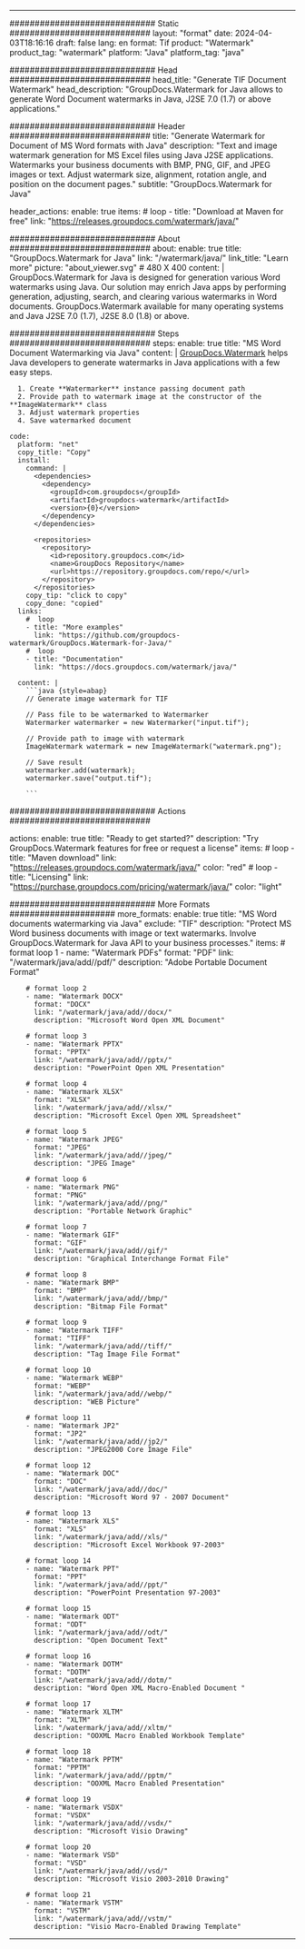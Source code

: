 
---
############################# Static ############################
layout: "format"
date:  2024-04-03T18:16:16
draft: false
lang: en
format: Tif
product: "Watermark"
product_tag: "watermark"
platform: "Java"
platform_tag: "java"

############################# Head ############################
head_title: "Generate TIF Document Watermark"
head_description: "GroupDocs.Watermark for Java allows to generate Word Document watermarks in Java, J2SE 7.0 (1.7) or above applications."

############################# Header ############################
title: "Generate Watermark for Document of MS Word formats with Java" 
description: "Text and image watermark generation for MS Excel files using Java J2SE applications. Watermarks your business documents with BMP, PNG, GIF, and JPEG images or text. Adjust watermark size, alignment, rotation angle, and position on the document pages."
subtitle: "GroupDocs.Watermark for Java" 

header_actions:
  enable: true
  items:
    #  loop
    - title: "Download at Maven for free"
      link: "https://releases.groupdocs.com/watermark/java/"
      
############################# About ############################
about:
    enable: true
    title: "GroupDocs.Watermark for Java"
    link: "/watermark/java/"
    link_title: "Learn more"
    picture: "about_viewer.svg" # 480 X 400
    content: |
       GroupDocs.Watermark for Java is designed for generation various Word watermarks using Java. Our solution may enrich Java apps by performing generation, adjusting, search, and clearing various watermarks in Word documents. GroupDocs.Watermark available for many operating systems and Java J2SE 7.0 (1.7), J2SE 8.0 (1.8) or above.

############################# Steps ############################
steps:
    enable: true
    title: "MS Word Document Watermarking via Java"
    content: |
      [GroupDocs.Watermark](https://products.groupdocs.com/watermark/java/) helps Java developers to generate watermarks in Java applications with a few easy steps.
      
      1. Create **Watermarker** instance passing document path
      2. Provide path to watermark image at the constructor of the **ImageWatermark** class
      3. Adjust watermark properties
      4. Save watermarked document
   
    code:
      platform: "net"
      copy_title: "Copy"
      install:
        command: |
          <dependencies>
            <dependency>
              <groupId>com.groupdocs</groupId>
              <artifactId>groupdocs-watermark</artifactId>
              <version>{0}</version>
            </dependency>
          </dependencies>

          <repositories>
            <repository>
              <id>repository.groupdocs.com</id>
              <name>GroupDocs Repository</name>
              <url>https://repository.groupdocs.com/repo/</url>
            </repository>
          </repositories>
        copy_tip: "click to copy"
        copy_done: "copied"
      links:
        #  loop
        - title: "More examples"
          link: "https://github.com/groupdocs-watermark/GroupDocs.Watermark-for-Java/"
        #  loop
        - title: "Documentation"
          link: "https://docs.groupdocs.com/watermark/java/"
          
      content: |
        ```java {style=abap}
        // Generate image watermark for TIF

        // Pass file to be watermarked to Watermarker
        Watermarker watermarker = new Watermarker("input.tif");
        
        // Provide path to image with watermark
        ImageWatermark watermark = new ImageWatermark("watermark.png");

        // Save result
        watermarker.add(watermark);
        watermarker.save("output.tif");
        
        ```            

############################# Actions ############################

actions:
  enable: true
  title: "Ready to get started?"
  description: "Try GroupDocs.Watermark features for free or request a license"
  items:
    #  loop
    - title: "Maven download"
      link: "https://releases.groupdocs.com/watermark/java/"
      color: "red"
        #  loop
    - title: "Licensing"
      link: "https://purchase.groupdocs.com/pricing/watermark/java/"
      color: "light"


############################# More Formats #####################
more_formats:
    enable: true
    title: "MS Word documents watermarking via Java"
    exclude: "TIF"
    description: "Protect MS Word business documents with image or text watermarks. Involve GroupDocs.Watermark for Java API to your business processes."
    items: 
        # format loop 1
        - name: "Watermark PDFs"
          format: "PDF"
          link: "/watermark/java/add//pdf/"
          description: "Adobe Portable Document Format"

        # format loop 2
        - name: "Watermark DOCX"
          format: "DOCX"
          link: "/watermark/java/add//docx/"
          description: "Microsoft Word Open XML Document"

        # format loop 3
        - name: "Watermark PPTX"
          format: "PPTX"
          link: "/watermark/java/add//pptx/"
          description: "PowerPoint Open XML Presentation"

        # format loop 4
        - name: "Watermark XLSX"
          format: "XLSX"
          link: "/watermark/java/add//xlsx/"
          description: "Microsoft Excel Open XML Spreadsheet"

        # format loop 5
        - name: "Watermark JPEG"
          format: "JPEG"
          link: "/watermark/java/add//jpeg/"
          description: "JPEG Image"

        # format loop 6
        - name: "Watermark PNG"
          format: "PNG"
          link: "/watermark/java/add//png/"
          description: "Portable Network Graphic"

        # format loop 7
        - name: "Watermark GIF"
          format: "GIF"
          link: "/watermark/java/add//gif/"
          description: "Graphical Interchange Format File"

        # format loop 8
        - name: "Watermark BMP"
          format: "BMP"
          link: "/watermark/java/add//bmp/"
          description: "Bitmap File Format"

        # format loop 9
        - name: "Watermark TIFF"
          format: "TIFF"
          link: "/watermark/java/add//tiff/"
          description: "Tag Image File Format"

        # format loop 10
        - name: "Watermark WEBP"
          format: "WEBP"
          link: "/watermark/java/add//webp/"
          description: "WEB Picture"

        # format loop 11
        - name: "Watermark JP2"
          format: "JP2"
          link: "/watermark/java/add//jp2/"
          description: "JPEG2000 Core Image File"

        # format loop 12
        - name: "Watermark DOC"
          format: "DOC"
          link: "/watermark/java/add//doc/"
          description: "Microsoft Word 97 - 2007 Document"

        # format loop 13
        - name: "Watermark XLS"
          format: "XLS"
          link: "/watermark/java/add//xls/"
          description: "Microsoft Excel Workbook 97-2003"

        # format loop 14
        - name: "Watermark PPT"
          format: "PPT"
          link: "/watermark/java/add//ppt/"
          description: "PowerPoint Presentation 97-2003"

        # format loop 15
        - name: "Watermark ODT"
          format: "ODT"
          link: "/watermark/java/add//odt/"
          description: "Open Document Text"

        # format loop 16
        - name: "Watermark DOTM"
          format: "DOTM"
          link: "/watermark/java/add//dotm/"
          description: "Word Open XML Macro-Enabled Document "

        # format loop 17
        - name: "Watermark XLTM"
          format: "XLTM"
          link: "/watermark/java/add//xltm/"
          description: "OOXML Macro Enabled Workbook Template"

        # format loop 18
        - name: "Watermark PPTM"
          format: "PPTM"
          link: "/watermark/java/add//pptm/"
          description: "OOXML Macro Enabled Presentation"

        # format loop 19
        - name: "Watermark VSDX"
          format: "VSDX"
          link: "/watermark/java/add//vsdx/"
          description: "Microsoft Visio Drawing"

        # format loop 20
        - name: "Watermark VSD"
          format: "VSD"
          link: "/watermark/java/add//vsd/"
          description: "Microsoft Visio 2003-2010 Drawing"

        # format loop 21
        - name: "Watermark VSTM"
          format: "VSTM"
          link: "/watermark/java/add//vstm/"
          description: "Visio Macro-Enabled Drawing Template"



---